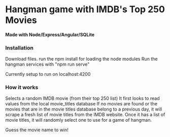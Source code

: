# Hangman game with IMDB's Top 250 Movies
#### Made with Node/Express/Angular/SQLite

### Installation
Download files.
run the npm install for loading the node modules
Run the hangman services with "npm run serve"

Currently setup to run on localhost:4200

### How it works
Selects a random IMDB movie (from their top 250 list)
It first looks to read values from the local movie_titles database
If no movies are found or the movies that are in the movie titles database belong to a previous day, it will scrape a fresh list of movie titles from the IMDB website.
Once it has a list of movie titles, it will randomly select one to use for a game of hangman.

Guess the movie name to win!
